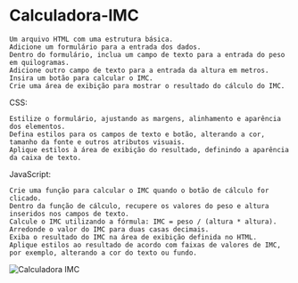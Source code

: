 # Calculadora-IMC

    Um arquivo HTML com uma estrutura básica.
    Adicione um formulário para a entrada dos dados.
    Dentro do formulário, inclua um campo de texto para a entrada do peso em quilogramas.
    Adicione outro campo de texto para a entrada da altura em metros.
    Insira um botão para calcular o IMC.
    Crie uma área de exibição para mostrar o resultado do cálculo do IMC.

CSS:

    Estilize o formulário, ajustando as margens, alinhamento e aparência dos elementos.
    Defina estilos para os campos de texto e botão, alterando a cor, tamanho da fonte e outros atributos visuais.
    Aplique estilos à área de exibição do resultado, definindo a aparência da caixa de texto.

JavaScript:

    Crie uma função para calcular o IMC quando o botão de cálculo for clicado.
    Dentro da função de cálculo, recupere os valores do peso e altura inseridos nos campos de texto.
    Calcule o IMC utilizando a fórmula: IMC = peso / (altura * altura).
    Arredonde o valor do IMC para duas casas decimais.
    Exiba o resultado do IMC na área de exibição definida no HTML.
    Aplique estilos ao resultado de acordo com faixas de valores de IMC, por exemplo, alterando a cor do texto ou fundo.

![Calculadora IMC](https://github.com/JanieleCristina006/Calculadora-IMC/assets/111160331/acf24583-f417-49ef-9052-be355d35aed4)
